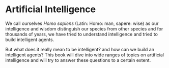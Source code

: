 # Artificial Intelligence

We call ourselves *Homo sapiens* (Latin: Homo: man, sapere: wise) as our intelligence and wisdom distinguish our species from other species and for thousands of years, we have tried to understand intelligence and tried to build intelligent agents.

But what does it really mean to be intelligent? and how can we build an intelligent agents? This book will dive into wide ranges of topics on artificial intelligence and will try to answer these questions to a certain extent.

```{tableofcontents}
```
